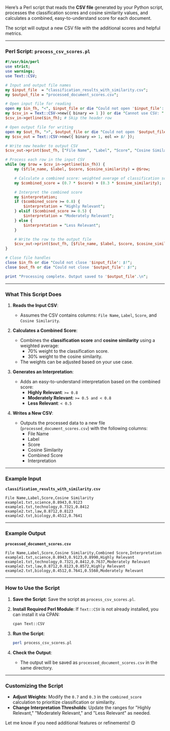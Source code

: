 Here’s a Perl script that reads the **CSV file** generated by your Python script, processes the classification scores and cosine similarity values, and calculates a combined, easy-to-understand score for each document.

The script will output a new CSV file with the additional scores and helpful metrics.

---

### **Perl Script: `process_csv_scores.pl`**

```perl
#!/usr/bin/perl
use strict;
use warnings;
use Text::CSV;

# Input and output file names
my $input_file  = "classification_results_with_similarity.csv";
my $output_file = "processed_document_scores.csv";

# Open input file for reading
open my $in_fh, "<", $input_file or die "Could not open '$input_file': $!";
my $csv_in = Text::CSV->new({ binary => 1 }) or die "Cannot use CSV: " . Text::CSV->error_diag();
$csv_in->getline($in_fh); # Skip the header row

# Open output file for writing
open my $out_fh, ">", $output_file or die "Could not open '$output_file': $!";
my $csv_out = Text::CSV->new({ binary => 1, eol => $/ });

# Write new header to output CSV
$csv_out->print($out_fh, ["File Name", "Label", "Score", "Cosine Similarity", "Combined Score", "Interpretation"]);

# Process each row in the input CSV
while (my $row = $csv_in->getline($in_fh)) {
    my ($file_name, $label, $score, $cosine_similarity) = @$row;

    # Calculate a combined score: weighted average of classification score and cosine similarity
    my $combined_score = (0.7 * $score) + (0.3 * $cosine_similarity);

    # Interpret the combined score
    my $interpretation;
    if ($combined_score >= 0.8) {
        $interpretation = "Highly Relevant";
    } elsif ($combined_score >= 0.5) {
        $interpretation = "Moderately Relevant";
    } else {
        $interpretation = "Less Relevant";
    }

    # Write the row to the output file
    $csv_out->print($out_fh, [$file_name, $label, $score, $cosine_similarity, sprintf("%.4f", $combined_score), $interpretation]);
}

# Close file handles
close $in_fh or die "Could not close '$input_file': $!";
close $out_fh or die "Could not close '$output_file': $!";

print "Processing complete. Output saved to '$output_file'.\n";
```

---

### **What This Script Does**

1. **Reads the Input CSV**:
   - Assumes the CSV contains columns: `File Name`, `Label`, `Score`, and `Cosine Similarity`.

2. **Calculates a Combined Score**:
   - Combines the **classification score** and **cosine similarity** using a weighted average:
     - 70% weight to the classification score.
     - 30% weight to the cosine similarity.
   - The weights can be adjusted based on your use case.

3. **Generates an Interpretation**:
   - Adds an easy-to-understand interpretation based on the combined score:
     - **Highly Relevant**: `>= 0.8`
     - **Moderately Relevant**: `>= 0.5 and < 0.8`
     - **Less Relevant**: `< 0.5`

4. **Writes a New CSV**:
   - Outputs the processed data to a new file (`processed_document_scores.csv`) with the following columns:
     - File Name
     - Label
     - Score
     - Cosine Similarity
     - Combined Score
     - Interpretation

---

### **Example Input**

**`classification_results_with_similarity.csv`**
```csv
File Name,Label,Score,Cosine Similarity
example1.txt,science,0.8943,0.9123
example1.txt,technology,0.7321,0.8412
example2.txt,law,0.8712,0.8123
example2.txt,biology,0.4512,0.7641
```

---

### **Example Output**

**`processed_document_scores.csv`**
```csv
File Name,Label,Score,Cosine Similarity,Combined Score,Interpretation
example1.txt,science,0.8943,0.9123,0.8990,Highly Relevant
example1.txt,technology,0.7321,0.8412,0.7637,Moderately Relevant
example2.txt,law,0.8712,0.8123,0.8572,Highly Relevant
example2.txt,biology,0.4512,0.7641,0.5560,Moderately Relevant
```

---

### **How to Use the Script**

1. **Save the Script**:
   Save the script as `process_csv_scores.pl`.

2. **Install Required Perl Module**:
   If `Text::CSV` is not already installed, you can install it via CPAN:
   ```bash
   cpan Text::CSV
   ```

3. **Run the Script**:
   ```bash
   perl process_csv_scores.pl
   ```

4. **Check the Output**:
   - The output will be saved as `processed_document_scores.csv` in the same directory.

---

### **Customizing the Script**
- **Adjust Weights**: Modify the `0.7` and `0.3` in the `combined_score` calculation to prioritize classification or similarity.
- **Change Interpretation Thresholds**: Update the ranges for "Highly Relevant," "Moderately Relevant," and "Less Relevant" as needed.

Let me know if you need additional features or refinements! 😊
